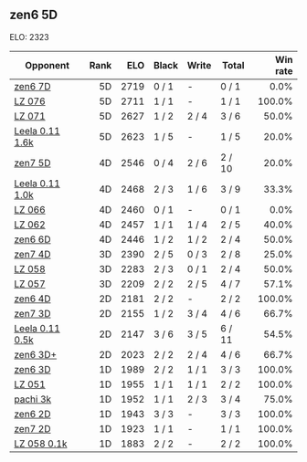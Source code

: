 ## zen6 5D ##

ELO: 2323

Opponent | Rank | ELO | Black | Write | Total | Win rate
---------|-----:|----:|-------|-------|-------|-------:
[zen6 7D](zen6%207D.md) | 5D | 2719 | 0 / 1 | - | 0 / 1 | 0.0%
[LZ 076](LZ%20076.md) | 5D | 2711 | 1 / 1 | - | 1 / 1 | 100.0%
[LZ 071](LZ%20071.md) | 5D | 2627 | 1 / 2 | 2 / 4 | 3 / 6 | 50.0%
[Leela 0.11 1.6k](Leela%200.11%201.6k.md) | 5D | 2623 | 1 / 5 | - | 1 / 5 | 20.0%
[zen7 5D](zen7%205D.md) | 4D | 2546 | 0 / 4 | 2 / 6 | 2 / 10 | 20.0%
[Leela 0.11 1.0k](Leela%200.11%201.0k.md) | 4D | 2468 | 2 / 3 | 1 / 6 | 3 / 9 | 33.3%
[LZ 066](LZ%20066.md) | 4D | 2460 | 0 / 1 | - | 0 / 1 | 0.0%
[LZ 062](LZ%20062.md) | 4D | 2457 | 1 / 1 | 1 / 4 | 2 / 5 | 40.0%
[zen6 6D](zen6%206D.md) | 4D | 2446 | 1 / 2 | 1 / 2 | 2 / 4 | 50.0%
[zen7 4D](zen7%204D.md) | 3D | 2390 | 2 / 5 | 0 / 3 | 2 / 8 | 25.0%
[LZ 058](LZ%20058.md) | 3D | 2283 | 2 / 3 | 0 / 1 | 2 / 4 | 50.0%
[LZ 057](LZ%20057.md) | 3D | 2209 | 2 / 2 | 2 / 5 | 4 / 7 | 57.1%
[zen6 4D](zen6%204D.md) | 2D | 2181 | 2 / 2 | - | 2 / 2 | 100.0%
[zen7 3D](zen7%203D.md) | 2D | 2155 | 1 / 2 | 3 / 4 | 4 / 6 | 66.7%
[Leela 0.11 0.5k](Leela%200.11%200.5k.md) | 2D | 2147 | 3 / 6 | 3 / 5 | 6 / 11 | 54.5%
[zen6 3D+](zen6%203D+.md) | 2D | 2023 | 2 / 2 | 2 / 4 | 4 / 6 | 66.7%
[zen6 3D](zen6%203D.md) | 1D | 1989 | 2 / 2 | 1 / 1 | 3 / 3 | 100.0%
[LZ 051](LZ%20051.md) | 1D | 1955 | 1 / 1 | 1 / 1 | 2 / 2 | 100.0%
[pachi 3k](pachi%203k.md) | 1D | 1952 | 1 / 1 | 2 / 3 | 3 / 4 | 75.0%
[zen6 2D](zen6%202D.md) | 1D | 1943 | 3 / 3 | - | 3 / 3 | 100.0%
[zen7 2D](zen7%202D.md) | 1D | 1923 | 1 / 1 | - | 1 / 1 | 100.0%
[LZ 058 0.1k](LZ%20058%200.1k.md) | 1D | 1883 | 2 / 2 | - | 2 / 2 | 100.0%
